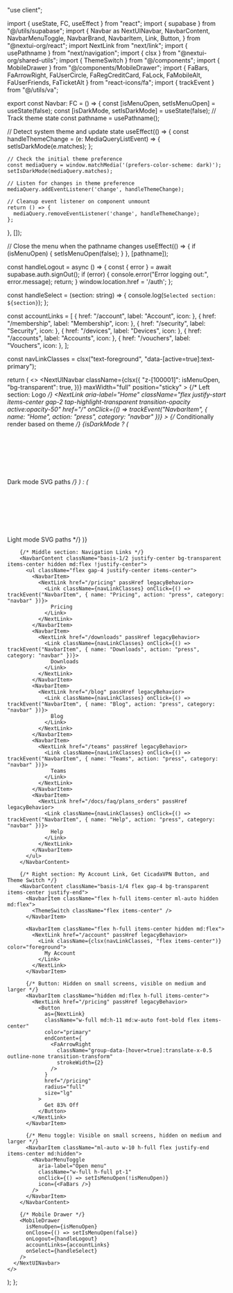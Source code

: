 "use client";

import { useState, FC, useEffect } from "react";
import { supabase } from "@/utils/supabase";
import {
  Navbar as NextUINavbar,
  NavbarContent,
  NavbarMenuToggle,
  NavbarBrand,
  NavbarItem,
  Link,
  Button,
} from "@nextui-org/react";
import NextLink from "next/link";
import { usePathname } from "next/navigation";
import { clsx } from "@nextui-org/shared-utils";
import { ThemeSwitch } from "@/components";
import { MobileDrawer } from "@/components/MobileDrawer";
import { FaBars, FaArrowRight, FaUserCircle, FaRegCreditCard, FaLock, FaMobileAlt, FaUserFriends, FaTicketAlt } from "react-icons/fa";
import { trackEvent } from "@/utils/va";

export const Navbar: FC = () => {
  const [isMenuOpen, setIsMenuOpen] = useState<boolean>(false);
  const [isDarkMode, setIsDarkMode] = useState<boolean>(false); // Track theme state
  const pathname = usePathname();

  // Detect system theme and update state
  useEffect(() => {
    const handleThemeChange = (e: MediaQueryListEvent) => {
      setIsDarkMode(e.matches);
    };

    // Check the initial theme preference
    const mediaQuery = window.matchMedia('(prefers-color-scheme: dark)');
    setIsDarkMode(mediaQuery.matches);

    // Listen for changes in theme preference
    mediaQuery.addEventListener('change', handleThemeChange);

    // Cleanup event listener on component unmount
    return () => {
      mediaQuery.removeEventListener('change', handleThemeChange);
    };
  }, []);

  // Close the menu when the pathname changes
  useEffect(() => {
    if (isMenuOpen) {
      setIsMenuOpen(false);
    }
  }, [pathname]);

  const handleLogout = async () => {
    const { error } = await supabase.auth.signOut();
    if (error) {
      console.error("Error logging out:", error.message);
      return;
    }
    window.location.href = '/auth';
  };

  const handleSelect = (section: string) => {
    console.log(`Selected section: ${section}`);
  };

  const accountLinks = [
    { href: "/account", label: "Account", icon: <FaUserCircle /> },
    { href: "/membership", label: "Membership", icon: <FaRegCreditCard /> },
    { href: "/security", label: "Security", icon: <FaLock /> },
    { href: "/devices", label: "Devices", icon: <FaMobileAlt /> },
    { href: "/accounts", label: "Accounts", icon: <FaUserFriends /> },
    { href: "/vouchers", label: "Vouchers", icon: <FaTicketAlt /> },
  ];

  const navLinkClasses = clsx("text-foreground", "data-[active=true]:text-primary");

  return (
    <>
      <NextUINavbar
        className={clsx({
          "z-[100001]": isMenuOpen,
          "bg-transparent": true,
        })}
        maxWidth="full"
        position="sticky"
      >
        {/* Left section: Logo */}
        <NavbarContent className="basis-1/4 bg-transparent" justify="start">
          <NavbarBrand as="li" className="gap-3">
            <NextLink
              aria-label="Home"
              className="flex justify-start items-center gap-2 tap-highlight-transparent transition-opacity active:opacity-50"
              href="/"
              onClick={() => trackEvent("NavbarItem", { name: "Home", action: "press", category: "navbar" })}
            >
              {/* Conditionally render based on theme */}
              {isDarkMode ? (
                <svg className="dark-logo h-8 md:h-10" fill="currentColor" viewBox="0 0 200 46">
                  {/* Dark mode SVG paths */}
                  <path d="...Dark Mode Path..." fill="white" />
                </svg>
              ) : (
                <svg className="light-logo h-8 md:h-10" fill="currentColor" viewBox="0 0 200 46">
                  {/* Light mode SVG paths */}
                  <path d="...Light Mode Path..." fill="black" />
                </svg>
              )}
            </NextLink>
          </NavbarBrand>
        </NavbarContent>

        {/* Middle section: Navigation Links */}
        <NavbarContent className="basis-1/2 justify-center bg-transparent items-center hidden md:flex !justify-center">
          <ul className="flex gap-4 justify-center items-center">
            <NavbarItem>
              <NextLink href="/pricing" passHref legacyBehavior>
                <Link className={navLinkClasses} onClick={() => trackEvent("NavbarItem", { name: "Pricing", action: "press", category: "navbar" })}>
                  Pricing
                </Link>
              </NextLink>
            </NavbarItem>
            <NavbarItem>
              <NextLink href="/downloads" passHref legacyBehavior>
                <Link className={navLinkClasses} onClick={() => trackEvent("NavbarItem", { name: "Downloads", action: "press", category: "navbar" })}>
                  Downloads
                </Link>
              </NextLink>
            </NavbarItem>
            <NavbarItem>
              <NextLink href="/blog" passHref legacyBehavior>
                <Link className={navLinkClasses} onClick={() => trackEvent("NavbarItem", { name: "Blog", action: "press", category: "navbar" })}>
                  Blog
                </Link>
              </NextLink>
            </NavbarItem>
            <NavbarItem>
              <NextLink href="/teams" passHref legacyBehavior>
                <Link className={navLinkClasses} onClick={() => trackEvent("NavbarItem", { name: "Teams", action: "press", category: "navbar" })}>
                  Teams
                </Link>
              </NextLink>
            </NavbarItem>
            <NavbarItem>
              <NextLink href="/docs/faq/plans_orders" passHref legacyBehavior>
                <Link className={navLinkClasses} onClick={() => trackEvent("NavbarItem", { name: "Help", action: "press", category: "navbar" })}>
                  Help
                </Link>
              </NextLink>
            </NavbarItem>
          </ul>
        </NavbarContent>

        {/* Right section: My Account Link, Get CicadaVPN Button, and Theme Switch */}
        <NavbarContent className="basis-1/4 flex gap-4 bg-transparent items-center justify-end">
          <NavbarItem className="flex h-full items-center ml-auto hidden md:flex">
            <ThemeSwitch className="flex items-center" />
          </NavbarItem>

          <NavbarItem className="flex h-full items-center hidden md:flex">
            <NextLink href="/account" passHref legacyBehavior>
              <Link className={clsx(navLinkClasses, "flex items-center")} color="foreground">
                My Account
              </Link>
            </NextLink>
          </NavbarItem>

          {/* Button: Hidden on small screens, visible on medium and larger */}
          <NavbarItem className="hidden md:flex h-full items-center">
            <NextLink href="/pricing" passHref legacyBehavior>
              <Button
                as={NextLink}
                className="w-full md:h-11 md:w-auto font-bold flex items-center"
                color="primary"
                endContent={
                  <FaArrowRight
                    className="group-data-[hover=true]:translate-x-0.5 outline-none transition-transform"
                    strokeWidth={2}
                  />
                }
                href="/pricing"
                radius="full"
                size="lg"
              >
                Get 83% Off
              </Button>
            </NextLink>
          </NavbarItem>

          {/* Menu toggle: Visible on small screens, hidden on medium and larger */}
          <NavbarItem className="ml-auto w-10 h-full flex justify-end items-center md:hidden">
            <NavbarMenuToggle
              aria-label="Open menu"
              className="w-full h-full pt-1"
              onClick={() => setIsMenuOpen(!isMenuOpen)}
              icon={<FaBars />}
            />
          </NavbarItem>
        </NavbarContent>

        {/* Mobile Drawer */}
        <MobileDrawer
          isMenuOpen={isMenuOpen}
          onClose={() => setIsMenuOpen(false)}
          onLogout={handleLogout}
          accountLinks={accountLinks}
          onSelect={handleSelect}
        />
      </NextUINavbar>
    </>
  );
};
